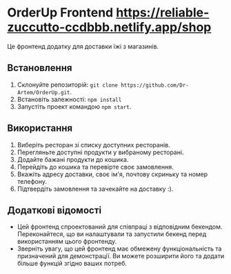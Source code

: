 # OrderUp Frontend https://reliable-zuccutto-ccdbbb.netlify.app/shop

Це фронтенд додатку для доставки їжі з магазинів.

## Встановлення

1. Склонуйте репозиторій: `git clone https://github.com/Dr-Artem/OrderUp.git`.
2. Встановіть залежності: `npm install`
3. Запустіть проект командою `npm start`.

## Використання

1. Виберіть ресторан зі списку доступних ресторанів.
2. Перегляньте доступні продукти у вибраному ресторані.
3. Додайте бажані продукти до кошика.
4. Перейдіть до кошика та перевірте своє замовлення.
5. Вкажіть адресу доставки, своє ім'я, почтову скриньку та номер телефону.
6. Підтвердіть замовлення та зачекайте на доставку :).

## Додаткові відомості

-   Цей фронтенд спроектований для співпраці з відповідним бекендом. Переконайтеся, що ви налаштували та запустили
    бекенд перед використанням цього фронтенду.
-   Зверніть увагу, що цей фронтенд має обмежену функціональність та призначений для демонстрації. Ви можете розширити
    його та додати більше функцій згідно ваших потреб.
